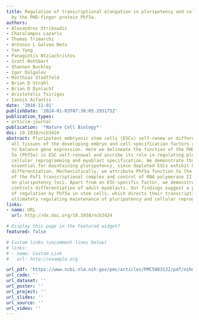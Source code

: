 ```yaml
---
title: Regulation of transcriptional elongation in pluripotency and cell differentiation
  by the PHD-finger protein Phf5a.
authors:
- Alexandros Strikoudis
- Charalampos Lazaris
- Thomas Trimarchi
- Antonio L Galvao Neto
- Yan Yang
- Panagiotis Ntziachristos
- Scott Rothbart
- Shannon Buckley
- Igor Dolgalev
- Matthias Stadtfeld
- Brian D Strahl
- Brian D Dynlacht
- Aristotelis Tsirigos
- Iannis Aifantis
date: '2016-11-01'
publishDate: '2024-01-03T07:30:05.295175Z'
publication_types:
- article-journal
publication: '*Nature Cell Biology*'
doi: 10.1038/ncb3424
abstract: Pluripotent embryonic stem cells (ESCs) self-renew or differentiate into
  all tissues of the developing embryo and cell-specification factors are necessary
  to balance gene expression. Here we delineate the function of the PHD-finger protein
  5a (Phf5a) in ESC self-renewal and ascribe its role in regulating pluripotency,
  cellular reprogramming and myoblast specification. We demonstrate that Phf5a is
  essential for maintaining pluripotency, since depleted ESCs exhibit hallmarks of
  differentiation. Mechanistically, we attribute Phf5a function to the stabilization
  of the Paf1 transcriptional complex and control of RNA polymerase II elongation
  on pluripotency loci. Apart from an ESC-specific factor, we demonstrate that Phf5a
  controls differentiation of adult myoblasts. Our findings suggest a potent mode
  of regulation by Phf5a in stem cells, which directs their transcriptional programme,
  ultimately regulating maintenance of pluripotency and cellular reprogramming.
links:
- name: URL
  url: http://dx.doi.org/10.1038/ncb3424

# Display this page in the Featured widget?
featured: false

# Custom links (uncomment lines below)
# links:
# - name: Custom Link
#   url: http://example.org

url_pdf: 'https://www.ncbi.nlm.nih.gov/pmc/articles/PMC5083132/pdf/nihms817260.pdf'
url_code: ''
url_dataset: ''
url_poster: ''
url_project: ''
url_slides: ''
url_source: ''
url_video: ''
---
```

